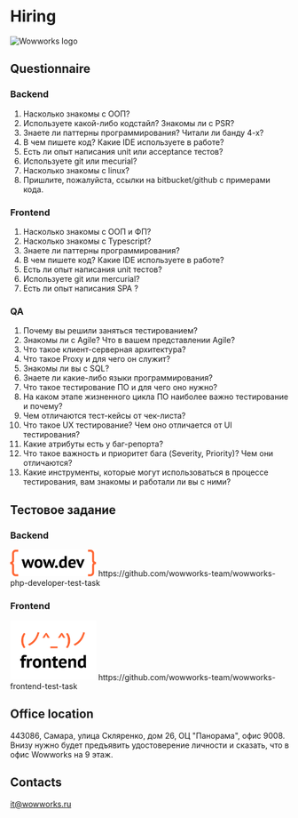 # Hiring
![Wowworks logo](https://wowworks.ru/image/logo-wowworks.svg)

## Questionnaire
### Backend
1) Насколько знакомы с ООП?
2) Используете какой-либо кодстайл? Знакомы ли с PSR?
3) Знаете ли паттерны программирования? Читали ли банду 4-х?
4) В чем пишете код? Какие IDE используете в работе?
5) Есть ли опыт написания unit или acceptance тестов?
6) Используете git или mecurial?
7) Насколько знакомы с linux?
8) Пришлите, пожалуйста, ссылки на bitbucket/github с примерами кода.
### Frontend
1) Насколько знакомы с ООП и ФП?
2) Насколько знакомы с Typescript?
3) Знаете ли паттерны программирования?
4) В чем пишете код? Какие IDE используете в работе?
5) Есть ли опыт написания unit тестов?
6) Используете git или mercurial?
7) Есть ли опыт написания SPA ?
### QA
1) Почему вы решили заняться тестированием?
2) Знакомы ли с Agile? Что в вашем представлении Agile?
3) Что такое клиент-серверная архитектура?
4) Что такое Proxy и для чего он служит?
5) Знакомы ли вы с SQL?
6) Знаете ли какие-либо языки программирования?
7) Что такое тестирование ПО и для чего оно нужно?
8) На каком этапе жизненного цикла ПО наиболее важно тестирование и почему?
9) Чем отличаются тест-кейсы от чек-листа?
10) Что такое UX тестирование? Чем оно отличается от UI тестирования?
11) Какие атрибуты есть у баг-репорта?
12) Что такое важность и приоритет бага (Severity, Priority)? Чем они отличаются?
13) Какие инструменты, которые могут использоваться в процессе тестирования, вам знакомы и работали ли вы с ними?

## Тестовое задание
### Backend
<img src="/images/wow.dev.png" width="155" alt="Wowworks backend">
https://github.com/wowworks-team/wowworks-php-developer-test-task

### Frontend
<img src="/images/ww-frontend-ava.png" width="155" alt="Wowworks frontend">
https://github.com/wowworks-team/wowworks-frontend-test-task

## Office location
443086, Самара, улица Скляренко, дом 26, ОЦ "Панорама", офис 9008.
Внизу нужно будет предъявить удостоверение личности и сказать, что в офис Wowworks на 9 этаж.

## Contacts
it@wowworks.ru
